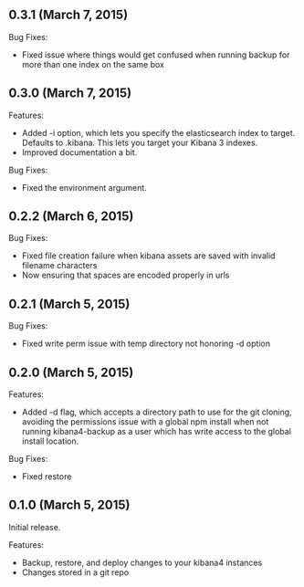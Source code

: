 ## 0.3.1 (March 7, 2015)

Bug Fixes:

  - Fixed issue where things would get confused when running backup for more than one index on the same box

## 0.3.0 (March 7, 2015)

Features:

  - Added -i option, which lets you specify the elasticsearch index to target.  Defaults to .kibana.  This lets you target your Kibana 3 indexes.
  - Improved documentation a bit.

Bug Fixes:

  - Fixed the environment argument.

## 0.2.2 (March 6, 2015)

Bug Fixes:

  - Fixed file creation failure when kibana assets are saved with invalid filename characters
  - Now ensuring that spaces are encoded properly in urls

## 0.2.1 (March 5, 2015)

Bug Fixes:

  - Fixed write perm issue with temp directory not honoring -d option

## 0.2.0 (March 5, 2015)

Features:

  - Added -d flag, which accepts a directory path to use for the git cloning, avoiding the permissions issue with a global npm install when not running kibana4-backup as a user which has write access to the global install location.

Bug Fixes:

  - Fixed restore

## 0.1.0 (March 5, 2015)

Initial release.

Features:

  - Backup, restore, and deploy changes to your kibana4 instances
  - Changes stored in a git repo
  